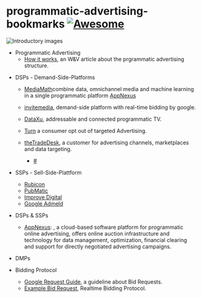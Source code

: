 # programmatic-advertising-bookmarks [![Awesome](https://cdn.rawgit.com/sindresorhus/awesome/d7305f38d29fed78fa85652e3a63e154dd8e8829/media/badge.svg)](https://github.com/sindresorhus/awesome)

![Introductory images](/img/header.jpg)



- Programmatic Advertising 
    + [How it works](https://www.wuv.de/digital/wie_funktioniert_programmatic_advertising), an W&V article about the prgrammatic advertising structure. 
    
+ DSPs - Demand-Side-Platforms
    + [MediaMath](http://www.mediamath.com/)combine data, omnichannel media and machine learning
in a single programmatic platform
    [AppNexus](https://www.appnexus.com/en)
    + [invitemedia](http://www.invitemedia.com/), demand-side platform with real-time bidding by google.
    + [DataXu](https://www.dataxu.com/), addressable and connected programmatic TV.
    + [Turn](https://www.turn.com/) a consumer opt out of targeted Advertising.
    + [theTradeDesk](https://www.thetradedesk.com/), a customer for advertising channels, marketplaces and data targeting.
        
        + [#](example-item)
    
+ SSPs - Sell-Side-Plattform
    + [Rubicon](http://rubiconproject.com/)
    + [PubMatic](https://pubmatic.com/)
    + [Improve Digital](http://www.improvedigital.com/)
    + [Google Admeld](http://www.admeld.com/)

+ DSPs & SSPs
    + [AppNexus](https://www.appnexus.com/en): , a cloud-based software platform for programmatic online advertising, offers online auction infrastructure and technology for data management, optimization, financial clearing and support for directly negotiated advertising campaigns.

+ DMPs

+ Bidding Protocol
    + [Google Request Guide](https://developers.google.com/ad-exchange/rtb/request-guide), a guideline about Bid Requests.
    + [Example Bid Request](https://developers.google.com/ad-exchange/rtb/request-guide#example-bid-request), Realtime Bidding Protocol.
    
